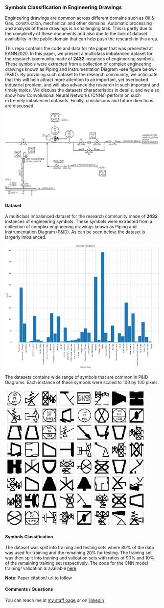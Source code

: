 ### Symbols Classification in Engineering Drawings

Engineering drawings are common across different domains such as Oil & Gas, construction, mechanical and other domains. Automatic processing and analysis of these drawings is a challenging task. This is partly due to the complexity of these documents and also due to the lack of dataset availability in the public domain that can help push the research in this area. 

This repo contains the code and data for hte paper that was presented at EANN2020. In this paper, we present a multiclass imbalanced dataset for the research community made of **2432** instances of engineering symbols. These symbols were extracted from a collection of complex engineering drawings known as Piping and Instrumentation Diagram -see figure below- (P&ID). By providing such dataset to the research community, we anticipate that this will help attract more attention to an important, yet overlooked industrial problem, and will also advance the research in such important and timely topics. We discuss the datasets characteristics in details, and we also show how Convolutional Neural Networks (CNNs) perform on such extremely imbalanced datasets. Finally, conclusions and future directions are discussed. 

![png](Figures/pid.png)

#### Dataset

A multiclass imbalanced dataset for the research community made of **2432** instances of engineering symbols. These symbols were extracted from a collection of complex engineering drawings known as Piping and Instrumentation Diagram (P&ID). As can be seen below, the dataset is largerly imbalanced. 

![png](Figures/classDist.png)


The datasets contains wide range of symbols that are common in P&ID Diagrams. Each instance of these symbols were scaled to 100 by 100 pixels. 

![png](Figures/symbols.png)

#### Symbols Classification

The dataset was split into training and testing sets where 80% of the data was used for training and the remaining 20% for testing. The training set was then split into training and validation sets with ratios of 90% and 10% of the remaining training set respectively. The code for the CNN model training/ validation is available [here](notebook/) 

**Note**: Paper citation/ url to follow
#### Comments / Questions 

You can reach me at [my staff page](https://www3.rgu.ac.uk/dmstaff/elyan-eyad) or on [linkedin](http://www.linkedin.com/in/elyan )

